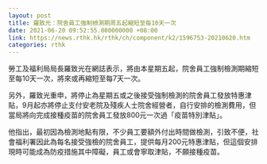 ```yaml
---
layout: post
title: 羅致光：院舍員工強制檢測期周五起縮短至每10天一次
date: 2021-06-20 09:52:55.000000000 +08:00
link: https://news.rthk.hk/rthk/ch/component/k2/1596753-20210620.htm
categories: rthk
---
```


勞工及福利局局長羅致光在網誌表示，將由本星期五起，院舍員工強制檢測期縮短至每10天一次，將來或再縮短至每7天一次。

另外，羅致光重申，將停止為星期五或之後接受強制檢測的院舍員工發放特惠津貼，9月起亦將停止支付安老院及殘疾人士院舍經營者，自行安排的檢測費用，但當局將向完成接種疫苗的院舍員工發放800元一次過「疫苗特別津貼」。

他指出，最初因為檢測地點有限，不少員工要額外付出時間做檢測，引致不便，社會福利署因此為每名接受強檢的院舍員工，提供每月200元特惠津貼，但這個安排現時可能成為防疫措施其中障礙，員工或會寧取津貼，不願接種疫苗。
